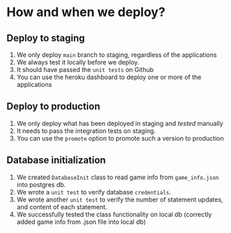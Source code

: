 # How and when we deploy?

## Deploy to staging
1. We only deploy `main` branch to staging, regardless of the applications
2. We always test it locally before we deploy. 
3. It should have passed the `unit tests` on Github
4. You can use the heroku dashboard to deploy one or more of the applications

## Deploy to production
1. We only deploy what has been deployed in staging and *tested* manually
2. It needs to pass the integration tests on staging.
3. You can use the `promote` option to promote such a version to production

## Database initialization
1. We created `DatabaseInit` class to read game info from `game_info.json` into postgres db.
2. We wrote a `unit test` to verify database `credentials`.
3. We wrote another `unit test` to verify the number of statement updates, and content of each statement.
4. We successfully tested the class functionality on local db (correctly added game info from .json file into local db)
